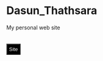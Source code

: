 # Dasun_Thathsara
My personal web site
<br />
<br />
<br />
<a href="https://dasunthathsara.github.io/Dasun_Thathsara/"><button style="background-color:black; color:white; padding:5px 5px 5px 5px;" >Site</button></a>
